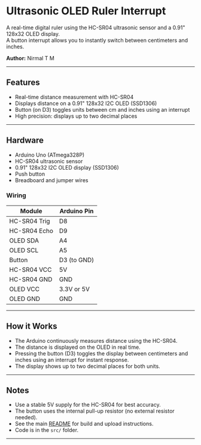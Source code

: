 # Ultrasonic OLED Ruler Interrupt

A real-time digital ruler using the HC-SR04 ultrasonic sensor and a 0.91" 128x32 OLED display.  
A button interrupt allows you to instantly switch between centimeters and inches.

**Author:** Nirmal T M

---

## Features

- Real-time distance measurement with HC-SR04
- Displays distance on a 0.91" 128x32 I2C OLED (SSD1306)
- Button (on D3) toggles units between cm and inches using an interrupt
- High precision: displays up to two decimal places

---

## Hardware

- Arduino Uno (ATmega328P)
- HC-SR04 ultrasonic sensor
- 0.91" 128x32 I2C OLED display (SSD1306)
- Push button
- Breadboard and jumper wires

### Wiring

| Module       | Arduino Pin |
| ------------ | ----------- |
| HC-SR04 Trig | D8          |
| HC-SR04 Echo | D9          |
| OLED SDA     | A4          |
| OLED SCL     | A5          |
| Button       | D3 (to GND) |
| HC-SR04 VCC  | 5V          |
| HC-SR04 GND  | GND         |
| OLED VCC     | 3.3V or 5V  |
| OLED GND     | GND         |

---

## How it Works

- The Arduino continuously measures distance using the HC-SR04.
- The distance is displayed on the OLED in real time.
- Pressing the button (D3) toggles the display between centimeters and inches using an interrupt for instant response.
- The display shows up to two decimal places for both units.

---

## Notes

- Use a stable 5V supply for the HC-SR04 for best accuracy.
- The button uses the internal pull-up resistor (no external resistor needed).
- See the main [README](../README.md) for build and upload instructions.
- Code is in the `src/` folder.

---
